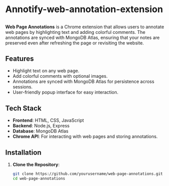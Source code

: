 ﻿# Annotify-web-annotation-extension
## 

**Web Page Annotations** is a Chrome extension that allows users to annotate web pages by highlighting text and adding colorful comments. The annotations are synced with MongoDB Atlas, ensuring that your notes are preserved even after refreshing the page or revisiting the website.

## Features

- Highlight text on any web page.
- Add colorful comments with optional images.
- Annotations are synced with MongoDB Atlas for persistence across sessions.
- User-friendly popup interface for easy interaction.

## Tech Stack

- **Frontend**: HTML, CSS, JavaScript
- **Backend**: Node.js, Express
- **Database**: MongoDB Atlas
- **Chrome API**: For interacting with web pages and storing annotations.

## Installation

1. **Clone the Repository**:

   ```bash
   git clone https://github.com/yourusername/web-page-annotations.git
   cd web-page-annotations



